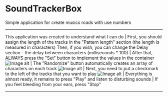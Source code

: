 # SoundTrackerBox
Simple application for create musics roads with use numbers
___________________________________________________________
This application was created to understand what I can do
|
First, you should assign the length of the tracks in the "Pattern length" section (the length is measured in characters)
Then, if you wish, you can change the Delay section - the delay between characters (milliseconds * 100)
|
After that, ALWAYS press the "Set" button to implement the values in the container
![Image alt](https://github.com/tankarmee/SoundTrackerBoxImg/blob/main/%D0%A1%D0%BD%D0%B8%D0%BC%D0%BE%D0%BA%20%D1%8D%D0%BA%D1%80%D0%B0%D0%BD%D0%B0%20(391).png)
|
The "Randomize" button automatically creates an array of characters on each track
![Image alt](https://github.com/tankarmee/SoundTrackerBoxImg/blob/main/%D0%A1%D0%BD%D0%B8%D0%BC%D0%BE%D0%BA%20%D1%8D%D0%BA%D1%80%D0%B0%D0%BD%D0%B0%20(390).png)
|
Next, you need to put a checkmark to the left of the tracks that you want to play
![Image alt](https://github.com/tankarmee/SoundTrackerBoxImg/blob/main/%D0%A1%D0%BD%D0%B8%D0%BC%D0%BE%D0%BA%20%D1%8D%D0%BA%D1%80%D0%B0%D0%BD%D0%B0%20(392).png)
|
Everything is almost ready, it remains to press "Play" and listen to disturbing sounds
|
If you feel bleeding from your ears, press "Stop"
__________________________________________________
